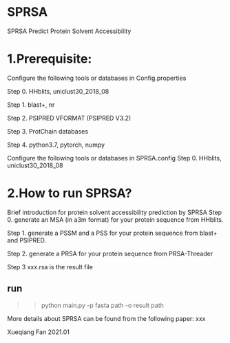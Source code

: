 # SPRSA
SPRSA Predict Protein Solvent Accessibility

# 1.Prerequisite:
Configure the following tools or databases in Config.properties

Step 0. HHblits, uniclust30_2018_08 

Step 1. blast+, nr

Step 2. PSIPRED VFORMAT (PSIPRED V3.2)

Step 3. ProtChain databases 

Step 4. python3.7, pytorch, numpy

Configure the following tools or databases in SPRSA.config
Step 0. HHblits, uniclust30_2018_08 

# 2.How to run SPRSA? 
Brief introduction for protein solvent accessibility prediction by SPRSA
Step 0. generate an MSA (in a3m format) for your protein sequence from HHblits.

Step 1. generate a PSSM and a PSS for your protein sequence from blast+ and PSIPRED.

Step 2. generate a PRSA for your protein sequence from PRSA-Threader

Step 3  xxx.rsa is the result file

## run
>> python main.py -p fasta path -o result path

More details about SPRSA can be found from the following paper:
xxx

Xueqiang Fan
2021.01
